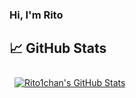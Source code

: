 ### Hi, I'm Rito



## &#x1f4c8; GitHub Stats

<a href="https://github.com/Rito1chan">
  <img align="center" style="margin:0.5rem; border-radius:2px" src="[https://github-readme-stats.vercel.app/api?username=Rito1chan&count_private=true&show_icons=true&line_height=28&count_private=true&title_color=ffffff&text_color=ffffff&icon_color=3ea1fc&bg_color=171717](https://github-readme-stats.vercel.app/api?username=anuraghazra&show_icons=true&theme=tokyonight)" alt="Rito1chan's GitHub Stats" />
</a>
